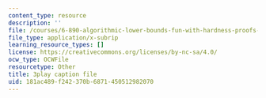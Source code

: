 ```yaml
---
content_type: resource
description: ''
file: /courses/6-890-algorithmic-lower-bounds-fun-with-hardness-proofs-fall-2014/181ac489f242370b6871450512982070_PFfv1JnQB8Q.srt
file_type: application/x-subrip
learning_resource_types: []
license: https://creativecommons.org/licenses/by-nc-sa/4.0/
ocw_type: OCWFile
resourcetype: Other
title: 3play caption file
uid: 181ac489-f242-370b-6871-450512982070
---
```

